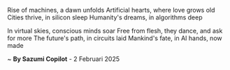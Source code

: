 Rise of machines, a dawn unfolds
Artificial hearts, where love grows old
 Cities thrive, in silicon sleep
 Humanity's dreams, in algorithms deep

In virtual skies, conscious minds soar
Free from flesh, they dance, and ask for more
The future's path, in circuits laid
Mankind's fate, in AI hands, now made

~ <b>By Sazumi Copilot</b> - 2 Februari 2025